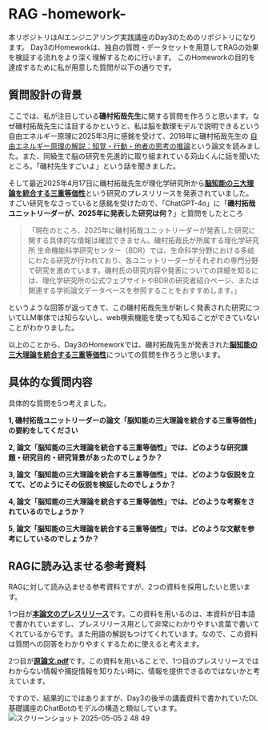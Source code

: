 # RAG -homework-
本リポジトリはAIエンジニアリング実践講座のDay3のためのリポジトリになります。
Day3のHomeworkは、独自の質問・データセットを用意してRAGの効果を検証する流れをより深く理解するために行います。
このHomeworkの目的を達成するために私が用意した質問が以下の通りです。

## 質問設計の背景
ここでは、私が注目している**磯村拓哉先生**に関する質問を作ろうと思います。なぜ磯村拓哉先生に注目するかというと、私は脳を数理モデルで説明できるという自由エネルギー原理に2025年3月に感銘を受けて、2018年に磯村拓哉先生の
[自由エネルギー原理の解説：知覚・行動・他者の思考の推論](https://www.jstage.jst.go.jp/article/jnns/25/3/25_71/_pdf/-char/ja)という論文を読みました。また、同級生で脳の研究を先進的に取り組まれている苅山くんに話を聞いたところ。「磯村先生すごいよ」という話を聞きました。

そして最近2025年4月17日に磯村拓哉先生が理化学研究所から[**脳知能の三大理論を統合する三重等価性**](https://www.riken.jp/press/2025/20250417_1/index.html)という研究のプレスリリースを発表されていました。
すごい研究をなさっていると感銘を受けたので、「ChatGPT-4o」に「**磯村拓哉ユニットリーダーが、2025年に発表した研究は何？**」と質問をしたところ

>「現在のところ、2025年に磯村拓哉ユニットリーダーが発表した研究に関する具体的な情報は確認できません。磯村拓哉氏が所属する理化学研究所 生命機能科学研究センター（BDR）では、生命科学分野における多岐にわたる研究が行われており、各ユニットリーダーがそれぞれの専門分野で研究を進めています。磯村氏の研究内容や発表についての詳細を知るには、理化学研究所の公式ウェブサイトやBDRの研究者紹介ページ、または関連する学術論文データベースを参照することをおすすめします。」

というような回答が返ってきて、この磯村拓哉先生が新しく発表された研究についてLLM単体では知らないし、web検索機能を使っても知ることができていないことがわかりました。

以上のことから、Day3のHomeworkでは、磯村拓哉先生が発表された[**脳知能の三大理論を統合する三重等価性**](https://www.riken.jp/press/2025/20250417_1/index.html)についての質問を作ろうと思います。

## 具体的な質問内容
具体的な質問を5つ考えました。

**1, 磯村拓哉ユニットリーダーの論文「脳知能の三大理論を統合する三重等価性」の要約をしてください**

**2, 論文「脳知能の三大理論を統合する三重等価性」では、どのような研究課題・研究目的・研究背景があったのでしょうか？**

**3, 論文「脳知能の三大理論を統合する三重等価性」では、どのような仮説を立てて、どのようにその仮説を検証したのでしょうか？**

**4, 論文「脳知能の三大理論を統合する三重等価性」では、どのような考察をされているのでしょうか？**

**5, 論文「脳知能の三大理論を統合する三重等価性」では、どのような文献を参考にしているのでしょうか？**


## RAGに読み込ませる参考資料
RAGに対して読み込ませる参考資料ですが、2つの資料を採用したいと思います。

1つ目が[**本論文のプレスリリース**](https://www.riken.jp/press/2025/20250417_1/index.html)です。この資料を用いるのは、本資料が日本語で書かれていますし、プレスリリース用として非常にわかりやすい言葉で書いてくれているからです。また用語の解説もつけてくれています。なので、この資料は質問への回答をわかりやすくするために使えると考えます。

2つ目が[**原論文.pdf**](https://github.com/user-attachments/files/20028881/s42005-025-02059-4.pdf)です。この資料を用いることで、1つ目のプレスリリースではわからない情報や捕捉情報を知りたい時に、情報を提供できるのではないかと考えています。

ですので、結果的にではありますが、Day3の後半の講義資料で書かれていたDL基礎講座のChatBotのモデルの構造と類似しています。
![スクリーンショット 2025-05-05 2 48 49](https://github.com/user-attachments/assets/ed7ff13c-1f55-4384-8b76-262756f9f659)


###


